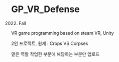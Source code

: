 # GP_VR_Defense
2022. Fall

VR game programming based on steam VR, Unity

2인 프로젝트, 원제 : Crops VS Corpses

맡은 역할 작업한 부분에 해당하는 부분만 업로드

